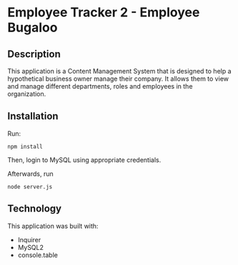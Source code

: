# Employee Tracker 2 - Employee Bugaloo

## Description

This application is a Content Management System that is designed to help a hypothetical business owner manage their company. It allows them to view and manage different departments, roles and employees in the organization.

## Installation

Run:

```
npm install
```

Then, login to MySQL using appropriate credentials.

Afterwards, run

```
node server.js
```

## Technology 

This application was built with:

- Inquirer
- MySQL2
- console.table